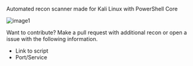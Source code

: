 Automated recon scanner made for Kali Linux with PowerShell Core

![image1](https://github.com/cube0x0/Security-Assessment/blob/master/Invoke-SniperCore/image.png)


Want to contribute? 
Make a pull request with additional recon or open a issue with the following information. 
* Link to script 
* Port/Service 
